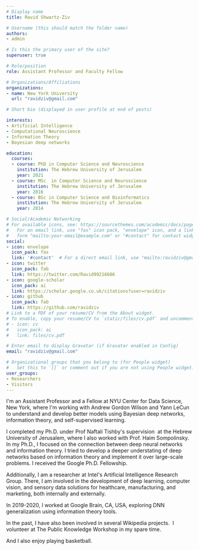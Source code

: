 ```yaml
---
# Display name
title: Ravid Shwartz-Ziv

# Username (this should match the folder name)
authors:
- admin

# Is this the primary user of the site?
superuser: true

# Role/position
role: Assistant Professor and Faculty Fellow

# Organizations/Affiliations
organizations:
- name: New York University
  url: "ravidziv@gmail.com"

# Short bio (displayed in user profile at end of posts)

interests:
- Artificial Intelligence
- Computational Neuroscience
- Information Theory
- Bayesian deep networks

education:
  courses:
  - course: PhD in Computer Science and Neuroscience
    institution: The Hebrew University of Jerusalem
    year: 2021
  - course: MSc  in Computer Science and Neuroscience
    institution: The Hebrew University of Jerusalem
    year: 2016
  - course: BSc in Computer Science and Bioinformatics
    institution: The Hebrew University of Jerusalem
    year: 2014

# Social/Academic Networking
# For available icons, see: https://sourcethemes.com/academic/docs/page-builder/#icons
#   For an email link, use "fas" icon pack, "envelope" icon, and a link in the
#   form "mailto:your-email@example.com" or "#contact" for contact widget.
social:
- icon: envelope
  icon_pack: fas
  link: '#contact'  # For a direct email link, use "mailto:ravidziv@gmail.com".
- icon: twitter
  icon_pack: fab
  link: https://twitter.com/Ravid99216606
- icon: google-scholar
  icon_pack: ai
  link: https://scholar.google.co.uk/citations?user=ravidziv
- icon: github
  icon_pack: fab
  link: https://github.com/ravidziv
# Link to a PDF of your resume/CV from the About widget.
# To enable, copy your resume/CV to `static/files/cv.pdf` and uncomment the lines below.
# - icon: cv
#   icon_pack: ai
#   link: files/cv.pdf

# Enter email to display Gravatar (if Gravatar enabled in Config)
email: "ravidziv@gmail.com"

# Organizational groups that you belong to (for People widget)
#   Set this to `[]` or comment out if you are not using People widget.
user_groups:
- Researchers
- Visitors
---
```


I'm an Assistant Professor and a Fellow at NYU Center for Data Science, New York, where I'm working with Andrew Gordon Wilson and Yann LeCun to understand and develop better models using Bayesian deep networks, information theory, and self-supervised learning.

I completed my Ph.D. under Prof Naftali Tishby's supervision  at the Hebrew University of Jerusalem, where I also worked with Prof. Haim Sompolinsky. In my Ph.D., I focused on the connection between deep neural networks and information theory. I tried to develop a deeper understating of deep networks based on information theory and implement it over large-scale problems. I received the Google Ph.D. Fellowship.

Additionally, I am a researcher at Intel's Artificial Intelligence Research Group. There, I am involved in the development of deep learning, computer vision, and sensory data solutions for healthcare, manufacturing, and marketing, both internally and externally.

In 2019-2020, I worked at Google Brain, CA, USA, exploring DNN generalization using information theory tools.

In the past, I have also been involved in several Wikipedia projects.  I volunteer at The Public Knowledge Workshop in my spare time.

And I also enjoy playing basketball. 
